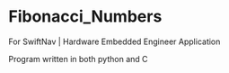 # Fibonacci_Numbers
For SwiftNav | Hardware Embedded Engineer Application

Program written in both python and C

